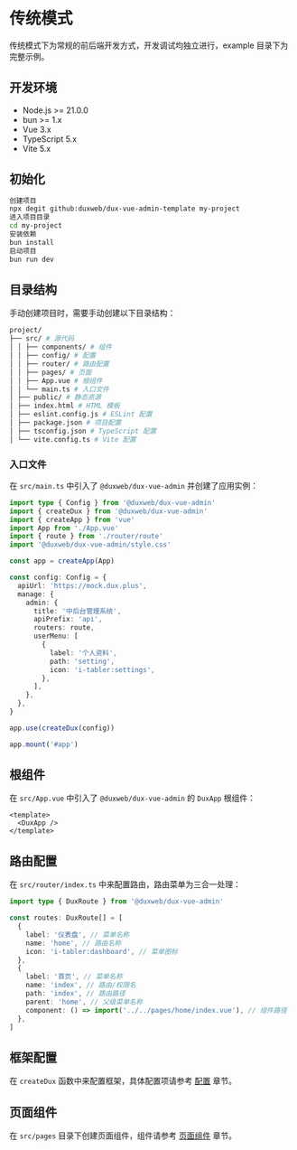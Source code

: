# 传统模式

传统模式下为常规的前后端开发方式，开发调试均独立进行，example 目录下为完整示例。


## 开发环境
- Node.js >= 21.0.0
- bun >= 1.x
- Vue 3.x
- TypeScript 5.x
- Vite 5.x


## 初始化

```bash
创建项目
npx degit github:duxweb/dux-vue-admin-template my-project
进入项目目录
cd my-project
安装依赖
bun install
启动项目
bun run dev
```


## 目录结构

手动创建项目时，需要手动创建以下目录结构：

```bash
project/
├── src/ # 源代码
│ │ ├── components/ # 组件
│ │ ├── config/ # 配置
│ │ ├── router/ # 路由配置
│ │ ├── pages/ # 页面
│ │ ├── App.vue # 根组件
│ │ └── main.ts # 入口文件
│ ├── public/ # 静态资源
│ ├── index.html # HTML 模板
│ ├── eslint.config.js # ESLint 配置
│ ├── package.json # 项目配置
│ ├── tsconfig.json # TypeScript 配置
│ └── vite.config.ts # Vite 配置
```

### 入口文件

在 `src/main.ts` 中引入了 `@duxweb/dux-vue-admin` 并创建了应用实例：

```ts
import type { Config } from '@duxweb/dux-vue-admin'
import { createDux } from '@duxweb/dux-vue-admin'
import { createApp } from 'vue'
import App from './App.vue'
import { route } from './router/route'
import '@duxweb/dux-vue-admin/style.css'

const app = createApp(App)

const config: Config = {
  apiUrl: 'https://mock.dux.plus',
  manage: {
    admin: {
      title: '中后台管理系统',
      apiPrefix: 'api',
      routers: route,
      userMenu: [
        {
          label: '个人资料',
          path: 'setting',
          icon: 'i-tabler:settings',
        },
      ],
    },
  },
}

app.use(createDux(config))

app.mount('#app')

```

## 根组件

在 `src/App.vue` 中引入了 `@duxweb/dux-vue-admin` 的 `DuxApp` 根组件：

```vue
<template>
  <DuxApp />
</template>
```

## 路由配置

在 `src/router/index.ts` 中来配置路由，路由菜单为三合一处理：

```ts
import type { DuxRoute } from '@duxweb/dux-vue-admin'

const routes: DuxRoute[] = [
  {
    label: '仪表盘', // 菜单名称
    name: 'home', // 路由名称
    icon: 'i-tabler:dashboard', // 菜单图标
  },
  {
    label: '首页', // 菜单名称
    name: 'index', // 路由/权限名
    path: 'index', // 路由路径
    parent: 'home', // 父级菜单名称
    component: () => import('../../pages/home/index.vue'), // 组件路径
  },
]
```

## 框架配置

在 `createDux` 函数中来配置框架，具体配置项请参考 [配置](./config.md) 章节。


## 页面组件

在 `src/pages` 目录下创建页面组件，组件请参考 [页面组件](./page.md) 章节。


